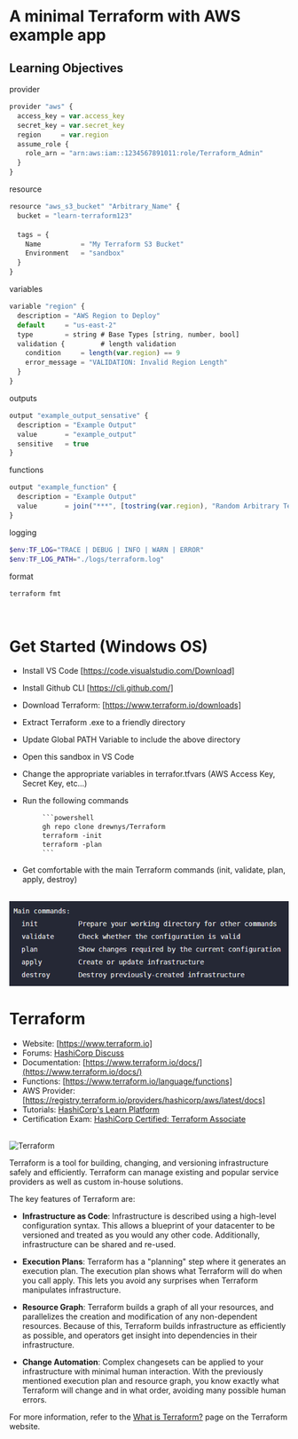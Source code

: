 
# A minimal Terraform with AWS example app

## Learning Objectives

provider
```Javascript
provider "aws" {
  access_key = var.access_key
  secret_key = var.secret_key
  region     = var.region
  assume_role {
    role_arn = "arn:aws:iam::1234567891011:role/Terraform_Admin"
  }
}
```

resource
```Javascript
resource "aws_s3_bucket" "Arbitrary_Name" {
  bucket = "learn-terraform123"

  tags = {
    Name          = "My Terraform S3 Bucket"
    Environment   = "sandbox"
  }
}
```



variables
```Javascript
variable "region" {
  description = "AWS Region to Deploy"
  default     = "us-east-2"
  type        = string # Base Types [string, number, bool]
  validation {         # length validation
    condition     = length(var.region) == 9
    error_message = "VALIDATION: Invalid Region Length"
  }
}
```

outputs
```Javascript
output "example_output_sensative" {
  description = "Example Output"
  value       = "example_output"
  sensitive   = true
}
```

functions
```Javascript
output "example_function" {
  description = "Example Output"
  value       = join("***", [tostring(var.region), "Random Arbitrary Text"]) # Example of join function
}
```

logging
```powershell
$env:TF_LOG="TRACE | DEBUG | INFO | WARN | ERROR"
$env:TF_LOG_PATH="./logs/terraform.log"
```

format
```powershell
terraform fmt
```

<br />

# Get Started (Windows OS)

- Install VS Code [https://code.visualstudio.com/Download]
- Install Github CLI [https://cli.github.com/]
- Download Terraform: [https://www.terraform.io/downloads]
- Extract Terraform .exe to a friendly directory
- Update Global PATH Variable to include the above directory
- Open this sandbox in VS Code
- Change the appropriate variables in terrafor.tfvars (AWS Access Key, Secret Key, etc...)
-  Run the following commands

            ```powershell
            gh repo clone drewnys/Terraform
            terraform -init
            terraform -plan
            ```
- Get comfortable with the main Terraform commands (init, validate, plan, apply, destroy)

<br />
<img alt="Terraform" src="./main_commands.png" width="600px">

<br />

# Terraform

- Website: [https://www.terraform.io]
- Forums: [HashiCorp Discuss](https://discuss.hashicorp.com/c/terraform-core)
- Documentation: [https://www.terraform.io/docs/](https://www.terraform.io/docs/)
- Functions: [https://www.terraform.io/language/functions]
- AWS Provider: [https://registry.terraform.io/providers/hashicorp/aws/latest/docs]
- Tutorials: [HashiCorp's Learn Platform](https://learn.hashicorp.com/terraform)
- Certification Exam: [HashiCorp Certified: Terraform Associate](https://www.hashicorp.com/certification/#hashicorp-certified-terraform-associate)

<br />

<img alt="Terraform" src="https://www.datocms-assets.com/2885/1629941242-logo-terraform-main.svg" width="600px">

Terraform is a tool for building, changing, and versioning infrastructure safely and efficiently. Terraform can manage existing and popular service providers as well as custom in-house solutions.

The key features of Terraform are:

- **Infrastructure as Code**: Infrastructure is described using a high-level configuration syntax. This allows a blueprint of your datacenter to be versioned and treated as you would any other code. Additionally, infrastructure can be shared and re-used.

- **Execution Plans**: Terraform has a "planning" step where it generates an execution plan. The execution plan shows what Terraform will do when you call apply. This lets you avoid any surprises when Terraform manipulates infrastructure.

- **Resource Graph**: Terraform builds a graph of all your resources, and parallelizes the creation and modification of any non-dependent resources. Because of this, Terraform builds infrastructure as efficiently as possible, and operators get insight into dependencies in their infrastructure.

- **Change Automation**: Complex changesets can be applied to your infrastructure with minimal human interaction. With the previously mentioned execution plan and resource graph, you know exactly what Terraform will change and in what order, avoiding many possible human errors.

For more information, refer to the [What is Terraform?](https://www.terraform.io/intro) page on the Terraform website.




